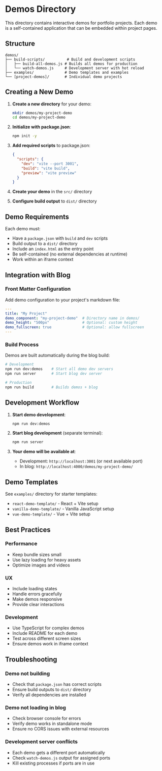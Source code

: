 # Demos Directory

This directory contains interactive demos for portfolio projects. Each demo is a self-contained application that can be embedded within project pages.

## Structure

```
demos/
├── build-scripts/          # Build and development scripts
│   ├── build-all-demos.js # Builds all demos for production
│   └── watch-demos.js     # Development server with hot reload
├── examples/              # Demo templates and examples
└── [project-demos]/       # Individual demo projects
```

## Creating a New Demo

1. **Create a new directory** for your demo:
   ```bash
   mkdir demos/my-project-demo
   cd demos/my-project-demo
   ```

2. **Initialize with package.json**:
   ```bash
   npm init -y
   ```

3. **Add required scripts** to package.json:
   ```json
   {
     "scripts": {
       "dev": "vite --port 3001",
       "build": "vite build",
       "preview": "vite preview"
     }
   }
   ```

4. **Create your demo** in the `src/` directory

5. **Configure build output** to `dist/` directory

## Demo Requirements

Each demo must:

- Have a `package.json` with `build` and `dev` scripts
- Build output to a `dist/` directory
- Include an `index.html` as the entry point
- Be self-contained (no external dependencies at runtime)
- Work within an iframe context

## Integration with Blog

### Front Matter Configuration

Add demo configuration to your project's markdown file:

```yaml
---
title: "My Project"
demo_component: "my-project-demo"  # Directory name in demos/
demo_height: "500px"               # Optional: custom height
demo_fullscreen: true              # Optional: allow fullscreen
---
```

### Build Process

Demos are built automatically during the blog build:

```bash
# Development
npm run dev:demos    # Start all demo dev servers
npm run server       # Start blog dev server

# Production
npm run build        # Builds demos + blog
```

## Development Workflow

1. **Start demo development**:
   ```bash
   npm run dev:demos
   ```

2. **Start blog development** (separate terminal):
   ```bash
   npm run server
   ```

3. **Your demo will be available at**:
   - Development: `http://localhost:3001` (or next available port)
   - In blog: `http://localhost:4000/demos/my-project-demo/`

## Demo Templates

See `examples/` directory for starter templates:

- `react-demo-template/` - React + Vite setup
- `vanilla-demo-template/` - Vanilla JavaScript setup
- `vue-demo-template/` - Vue + Vite setup

## Best Practices

### Performance
- Keep bundle sizes small
- Use lazy loading for heavy assets
- Optimize images and videos

### UX
- Include loading states
- Handle errors gracefully
- Make demos responsive
- Provide clear interactions

### Development
- Use TypeScript for complex demos
- Include README for each demo
- Test across different screen sizes
- Ensure demos work in iframe context

## Troubleshooting

### Demo not building
- Check that `package.json` has correct scripts
- Ensure build outputs to `dist/` directory
- Verify all dependencies are installed

### Demo not loading in blog
- Check browser console for errors
- Verify demo works in standalone mode
- Ensure no CORS issues with external resources

### Development server conflicts
- Each demo gets a different port automatically
- Check `watch-demos.js` output for assigned ports
- Kill existing processes if ports are in use